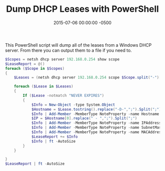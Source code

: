 ﻿---
title:  Dump DHCP Leases with PowerShell
date:   2015-07-06 00:00:00 -0500
categories: IT
---

This PowerShell script will dump all of the leases from a Windows DHCP server. From there you can output them to a file if you need to.

```powershell
$Scopes = netsh dhcp server 192.168.0.254 show scope
$LeaseReport = @()
foreach ($Scope in $Scopes)
{
	$Leases = (netsh dhcp server 192.168.0.254 scope $Scope.split("-")[0].trim() show clients 1) | Select-String "-D-"

	foreach ($Lease in $Leases)
	{
		If ($Lease -notmatch "NEVER EXPIRES")
		{
			$Info = New-Object -type System.Object
			$Hostname = $Lease.tostring().replace("-D-",";").Split(";").Trim()
			$Info | Add-Member -MemberType NoteProperty -name Hostname -Value $Hostname[1]
			$IP = $Hostname[0].replace(" - ",";").Split(";")
			$Info | Add-Member -MemberType NoteProperty -name IPAddress -Value $IP[0]
			$Info | Add-Member -MemberType NoteProperty -name SubnetMask -Value $IP[1]
			$Info | Add-Member -MemberType NoteProperty -name MACAddress -Value $IP[2].replace(" -",";").Split(";")[0].Trim()
			$LeaseReport += $Info
			$Info | ft -AutoSize
		}
	}

}
$LeaseReport | ft -AutoSize
```


